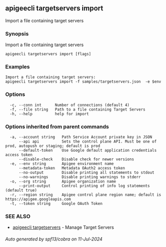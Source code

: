 ## apigeecli targetservers import

Import a file containing target servers

### Synopsis

Import a file containing target servers

```
apigeecli targetservers import [flags]
```

### Examples

```
Import a file containing target servers:
apigeecli targetservers import -f samples/targetservers.json  -e $env
```

### Options

```
  -c, --conn int      Number of connections (default 4)
  -f, --file string   Path to a file containing Target Servers
  -h, --help          help for import
```

### Options inherited from parent commands

```
  -a, --account string   Path Service Account private key in JSON
      --api api          Sets the control plane API. Must be one of prod, autopush or staging; default is prod
      --default-token    Use Google default application credentials access token
      --disable-check    Disable check for newer versions
  -e, --env string       Apigee environment name
      --metadata-token   Metadata OAuth2 access token
      --no-output        Disable printing all statements to stdout
      --no-warnings      Disable printing warnings to stderr
  -o, --org string       Apigee organization name
      --print-output     Control printing of info log statements (default true)
  -r, --region string    Apigee control plane region name; default is https://apigee.googleapis.com
  -t, --token string     Google OAuth Token
```

### SEE ALSO

* [apigeecli targetservers](apigeecli_targetservers.md)	 - Manage Target Servers

###### Auto generated by spf13/cobra on 11-Jul-2024
